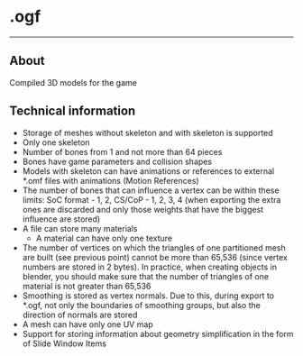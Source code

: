 # .ogf

___

## About

Compiled 3D models for the game

## Technical information

- Storage of meshes without skeleton and with skeleton is supported
- Only one skeleton
- Number of bones from 1 and not more than 64 pieces
- Bones have game parameters and collision shapes
- Models with skeleton can have animations or references to external *.omf files with animations (Motion References)
- The number of bones that can influence a vertex can be within these limits: SoC format - 1, 2, CS/CoP - 1, 2, 3, 4 (when exporting the extra ones are discarded and only those weights that have the biggest influence are stored)
- A file can store many materials
    - A material can have only one texture
- The number of vertices on which the triangles of one partitioned mesh are built (see previous point) cannot be more than 65,536 (since vertex numbers are stored in 2 bytes). In practice, when creating objects in blender, you should make sure that the number of triangles of one material is not greater than 65,536
- Smoothing is stored as vertex normals. Due to this, during export to *.ogf, not only the boundaries of smoothing groups, but also the direction of normals are stored
- A mesh can have only one UV map
- Support for storing information about geometry simplification in the form of Slide Window Items
